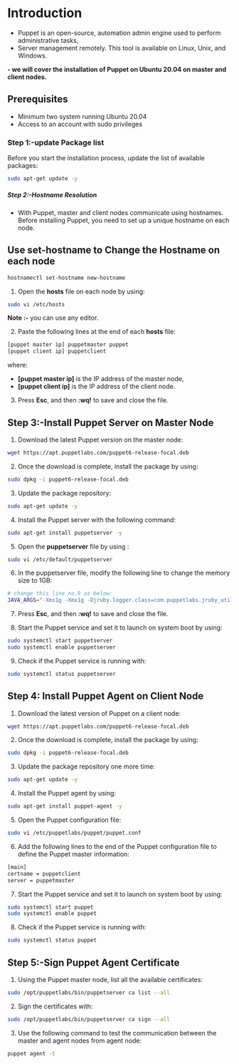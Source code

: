 # Introduction

- Puppet is an open-source, automation admin engine used to perform administrative tasks,
- Server management remotely. This tool is available on Linux, Unix, and Windows.

**- we will cover the installation of Puppet on Ubuntu 20.04 on master and client nodes.**

## Prerequisites

- Minimum two system running Ubuntu 20.04
- Access to an account with sudo privileges

### Step 1:-update Package list

Before you start the installation process, update the list of available packages:

```bash
sudo apt-get update -y
```

##### Step 2:-Hostname Resolution

 - With Puppet, master and client nodes communicate using hostnames.
   Before installing Puppet, you need to set up a unique hostname on each node.

## Use set-hostname to Change the Hostname on each node

```bash
hostnamectl set-hostname new-hostname
```

1. Open the **hosts** file on each node by using:

```bash
sudo vi /etc/hosts
```

**Note :-** you can use any editor.
  
2. Paste the following lines at the end of each **hosts** file:

```bash
[puppet master ip] puppetmaster puppet
[puppet client ip] puppetclient
```

where:

- **[puppet master ip]** is the IP address of the master node,
- **[puppet client ip]** is the IP address of the client node.
  
3. Press **Esc**, and then **:wq!** to save and close the file.

## Step 3:-Install Puppet Server on Master Node
1. Download the latest Puppet version on the master node:

```bash
wget https://apt.puppetlabs.com/puppet6-release-focal.deb
```
  
2. Once the download is complete, install the package by using:

```bash
sudo dpkg -i puppet6-release-focal.deb
  ```
3. Update the package repository:

```bash
sudo apt-get update -y
```
  
4. Install the Puppet server with the following command:

```bash
sudo apt-get install puppetserver -y
```
  
5. Open the **puppetserver** file by using :

```bash
sudo vi /etc/default/puppetserver
```
  
6. In the puppetserver file, modify the following line to change the memory size to 1GB:

```bash
# change this line no.9 as below:
JAVA_ARGS="-Xms1g -Xmx1g -Djruby.logger.class=com.puppetlabs.jruby_utils.jruby.Slf4jLogger"
```
  
7. Press **Esc**, and then **:wq!** to save and close the file.
  
8. Start the Puppet service and set it to launch on system boot by using:

```bash
sudo systemctl start puppetserver
sudo systemctl enable puppetserver
```
  
9. Check if the Puppet service is running with:

```bash
sudo systemctl status puppetserver
```

## Step 4: Install Puppet Agent on Client Node

1. Download the latest version of Puppet on a client node:

```bash
wget https://apt.puppetlabs.com/puppet6-release-focal.deb
```
  
2. Once the download is complete, install the package by using:

```bash
sudo dpkg -i puppet6-release-focal.deb
```
   
3. Update the package repository one more time:

```bash
sudo apt-get update -y
```
   
 4. Install the Puppet agent by using:

```bash
sudo apt-get install puppet-agent -y
```
  
5. Open the Puppet configuration file:

```bash
sudo vi /etc/puppetlabs/puppet/puppet.conf
```
  
6. Add the following lines to the end of the Puppet configuration file to define the Puppet master information:

```bash
[main]
certname = puppetclient
server = puppetmaster
```
  
7. Start the Puppet service and set it to launch on system boot by using:

```bash
sudo systemctl start puppet
sudo systemctl enable puppet
```
  
8. Check if the Puppet service is running with:

```bash
sudo systemctl status puppet
```
## Step 5:-Sign Puppet Agent Certificate

1. Using the Puppet master node, list all the available certificates:

```bash
sudo /opt/puppetlabs/bin/puppetserver ca list --all
```
  
2. Sign the certificates with:

```bash
sudo /opt/puppetlabs/bin/puppetserver ca sign --all
```
  
3. Use the following command to test the communication between the master and agent nodes from agent node:

```bash
puppet agent -t
```
